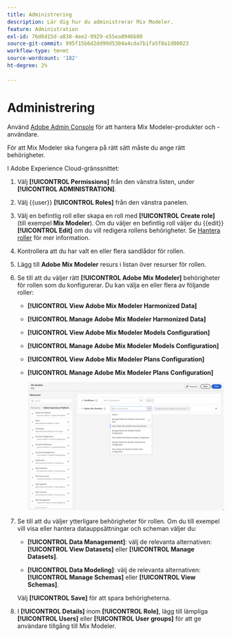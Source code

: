 ```yaml
---
title: Administrering
description: Lär dig hur du administrerar Mix Modeler.
feature: Administration
exl-id: 76d6d15d-a838-4ee2-9929-e55ea8946b80
source-git-commit: 995f15b6d2dd99d5304a4cda7b1fa5f8a1d00023
workflow-type: tm+mt
source-wordcount: '182'
ht-degree: 2%

---
```


# Administrering

Använd [Adobe Admin Console](https://helpx.adobe.com/se/enterprise/using/admin-console.html) för att hantera Mix Modeler-produkter och -användare.

För att Mix Modeler ska fungera på rätt sätt måste du ange rätt behörigheter.

I Adobe Experience Cloud-gränssnittet:

1. Välj **[!UICONTROL Permissions]** från den vänstra listen, under **[!UICONTROL ADMINISTRATION]**.

1. Välj {{user}} **[!UICONTROL Roles]** från den vänstra panelen.

1. Välj en befintlig roll eller skapa en roll med **[!UICONTROL Create role]** (till exempel **Mix Modeler**). Om du väljer en befintlig roll väljer du {{edit}} **[!UICONTROL Edit]** om du vill redigera rollens behörigheter. Se [Hantera roller](https://helpx.adobe.com/se/enterprise/using/admin-console.html) för mer information.

1. Kontrollera att du har valt en eller flera sandlådor för rollen.

1. Lägg till **Adobe Mix Modeler** resurs i listan över resurser för rollen.

1. Se till att du väljer rätt **[!UICONTROL Adobe Mix Modeler]** behörigheter för rollen som du konfigurerar. Du kan välja en eller flera av följande roller:

   - **[!UICONTROL View Adobe Mix Modeler Harmonized Data]**
   - **[!UICONTROL Manage Adobe Mix Modeler Harmonized Data]**
   - **[!UICONTROL View Adobe Mix Modeler Models Configuration]**
   - **[!UICONTROL Manage Adobe Mix Modeler Models Configuration]**
   - **[!UICONTROL View Adobe Mix Modeler Plans Configuration]**
   - **[!UICONTROL Manage Adobe Mix Modeler Plans Configuration]**

     ![Mix Modeler RBAC](/help/assets/mix-modeler-rbac.png)


1. Se till att du väljer ytterligare behörigheter för rollen. Om du till exempel vill visa eller hantera datauppsättningar och scheman väljer du:

   - **[!UICONTROL Data Management]**: välj de relevanta alternativen: **[!UICONTROL View Datasets]** eller **[!UICONTROL Manage Datasets]**.

   - **[!UICONTROL Data Modeling]**: välj de relevanta alternativen: **[!UICONTROL Manage Schemas]** eller **[!UICONTROL View Schemas]**.

   <!--
    * **[!UICONTROL Data Governance]**: ensure you select **[!UICONTROL View User Activity Log]** and **[!UICONTROL View Data Usage Policies]**.
    -->

   <!--![Permissions](assets/permissions-including-privacy.png)-->

   Välj **[!UICONTROL Save]** för att spara behörigheterna.

1. I **[!UICONTROL Details]** inom **[!UICONTROL Role]**, lägg till lämpliga **[!UICONTROL Users]** eller **[!UICONTROL User groups]** för att ge användare tillgång till Mix Modeler.
